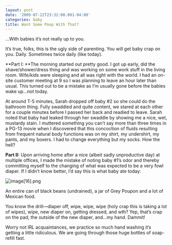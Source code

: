 ```yaml
---
layout: post
date: '2009-07-22T23:32:00.001-04:00'
categories: baby
title: Want Some Poop With That?
---
```



...With babies it’s not really up to you.

It’s true, folks, this is the ugly side of parenting. You will get baby crap on you. Daily. Sometimes twice daily (like today).

**Part I: **The morning started out pretty good. I got up early, did the shave/shower/dress thing and was working on some work stuff in the living room. Wife/kids were sleeping and all was right with the world. I had an on-site customer meeting at 9 so I was planning to leave an hour later than usual. This turned out to be a mistake as I’m usually gone before the babies wake up...not today.

At around T-5 minutes, Sarah dropped off baby #2 so she could do the bathroom thing. Fully swaddled and quite content, we stared at each other for a couple minutes before I passed her back and readied to leave. Sarah noted that baby had leaked through her swaddle by showing me a nice, wet, mustardy stain. I muttered something you can’t say more than three times in a PG-13 movie when I discovered that this concoction of fluids resulting from frequent natural body functions was on my shirt, my undershirt, my pants, and my boxers. I had to change everything but my socks. How the hell?

**Part II:** Upon arriving home after a nice (albeit sadly unproductive day) at multiple offices, I made the mistake of noting baby #1’s odor and thereby committing myself to the changing of what was expected to be a very fowl diaper. If I didn’t know better, I’d say this is what baby ate today:  

![image[16].png](/assets/2009/image[16].png)   

An entire can of black beans (undrained), a jar of Grey Poupon and a lot of Mexican food.

You know the drill—diaper off, wipe, wipe, wipe (holy crap this is taking a lot of wipes), wipe, new diaper on, getting dressed, and wth? Yep, that’s crap on the pad, the outside of the new diaper, and...my hand. Dammit!

Worry not IRL acquaintances, we practice so much hand washing it’s getting a little ridiculous. We are going through those huge bottles of soap-refill fast.
